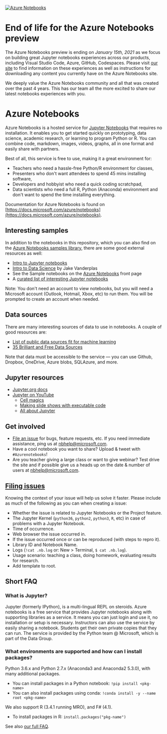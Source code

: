 [![Azure Notebooks](https://notebooks.azure.com/launch.svg)](https://notebooks.azure.com/Microsoft/libraries/samples)

# End of life for the Azure Notebooks preview
The Azure Notebooks preview is ending on *January 15th, 2021* as we focus on building great Jupyter notebooks experiences across our products, including Visual Studio Code, Azure, GitHub, Codespaces. Please visit [our site](https://aka.ms/aznb-notebooks-at-msft) to find information on these experiences as well as instructions for downloading any content you currently have on the Azure Notebooks site.

We deeply value the Azure Notebooks community and all that was created over the past 4 years. This has our team all the more excited to share our latest notebooks experiences with you.


# Azure Notebooks

Azure Notebooks is a hosted service for [Jupyter Notebooks](#jupyter) that
requires no installation.  It enables you to get started quickly on
prototyping, data science, academic research, or learning to program Python or
R.  You can combine code, markdown, images, videos, graphs, all in one format
and easily share with partners.

Best of all, this service is free to use, making it a great environment for:

- Teachers who need a hassle-free Python/R environment for classes,
- Presenters who don't want attendees to spend 45 mins installing software,
- Developers and hobbyist who need a quick coding scratchpad,
- Data scientists who need a full R, Python (Anaconda) environment and don't
  want to spend the time installing everything.

Documentation for Azure Notebooks is found on
[https://docs.microsoft.com/azure/notebooks](https://docs.microsoft.com/azure/notebooks).

## Interesting samples

In addition to the notebooks in this repository, which you can also find on the
[Azure Notebooks samples library](https://notebooks.azure.com/Microsoft/projects/samples),
there are some good external resources as well:

- [Intro to Jupyter notebooks](http://nbviewer.jupyter.org/github/jupyter/notebook/blob/master/docs/source/examples/Notebook/Notebook%20Basics.ipynb)
- [Intro to Data Science](https://github.com/jakevdp/PythonDataScienceHandbook) by Jake Vanderplas
- See the Sample notebooks on the
  [Azure Notebooks](https://notebooks.azure.com/) front page
- A [curated list of interesting Jupyter notebooks](https://github.com/jupyter/jupyter/wiki/A-gallery-of-interesting-Jupyter-Notebooks)

Note: You don't need an account to view notebooks, but you will need a
Microsoft account (Outlook, Hotmail, Xbox, etc) to run them.  You will be
prompted to create an account when needed.

## Data sources

There are many interesting sources of data to use in notebooks.  A couple of
good resources are:

- [List of public data sources fit for machine learning](https://blog.bigml.com/list-of-public-data-sources-fit-for-machine-learning/)
- [35 Brilliant and Free Data Sources](http://www.forbes.com/sites/bernardmarr/2016/02/12/big-data-35-brilliant-and-free-data-sources-for-2016/#469939567961)

Note that data must be accessible to the service — you can use Github, Dropbox,
OneDrive, Azure blobs, SQLAzure, and more.

## Jupyter resources

- [Jupyter.org docs](http://jupyter.org)
- [Jupyter on YouTube](https://www.youtube.com/results?search_query=jupyter+notebook+tutorial)
  - [Cell magics](https://youtu.be/zxkdO07L29Q)
  - [Making slide shows with executable code](https://youtu.be/EOpcxy0RA1A)
  - [All about Jupyter](https://www.youtube.com/watch?v=GMKZD1Ohlzk)

## Get involved

* [File an issue](https://github.com/Microsoft/AzureNotebooks/issues/new) for
  bugs, feature requests, etc.  If you need immediate assistance, ping us at
  <nbhelp@microsoft.com>.
* Have a cool notebook you want to share?  Upload & tweet with `#Azurenotebooks`!
* Are you teacher giving a large class or want to give webinar?  Test drive the
  site and if possible give us a heads up on the date & number of users at
  <nbhelp@microsoft.com>.

## [Filing issues](https://github.com/Microsoft/AzureNotebooks/issues/new)

Knowing the context of your issue will help us solve it faster.  Please include
as much of the following as you can when creating a issue:

* Whether the issue is related to Jupyter Notebooks or the Project feature.
* The Jupyter Kernel (`python36`, `python2`, `python3`, `R`, etc) in case of
  problems with a Jupyter Notebook.
* Time of occurrence.
* Web browser the issue occurred in.
* If the issue occurred once or can be reproduced (with steps to repro it).
* Library ID and Notebook Name.
* Logs (`!cat .nb.log` or: New > Terminal, `$ cat .nb.log`).
* Usage scenario: teaching a class, doing homework, evaluating results for
  research.
* Add template to root.

## Short FAQ

### What is Jupyter?

Jupyter (formerly IPython), is a multi-lingual REPL on steroids.  Azure
notebooks is a free service that provides Jupyter notebooks along with
supporting libraries as a service.  It means you can just login and use it, no
installation or setup is necessary.  Instructors can also use the service by
easily sharing a notebook.  Students get their own private copies that they can
run.  The service is provided by the Python team @ Microsoft, which is part of
the Data Group.

### What environments are supported and how can I install packages?

Python 3.6.x and Python 2.7.x (Anaconda3 and Anaconda2 5.3.0), with many
additional packages.
- You can install packages in a Python notebook: `!pip install <pkg-name>`
- You can also install packages using conda:
  `!conda install -y --name root <pkg-name>`

We also support R (3.4.1 running MRO), and F# (4.1).
- To install packages in R: `install.packages("pkg-name")`

See also [our full FAQ](https://notebooks.azure.com/faq).
